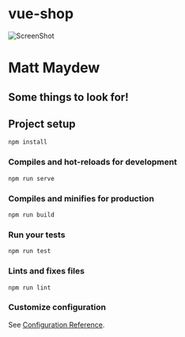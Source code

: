 # vue-shop
 ![ScreenShot](https://repository-images.githubusercontent.com/179789464/d6ff4000-7e70-11e9-9468-fa5f5dd8587c)

# Matt Maydew

## Some things to look for!

## Project setup
```
npm install
```

### Compiles and hot-reloads for development
```
npm run serve
```

### Compiles and minifies for production
```
npm run build
```

### Run your tests
```
npm run test
```

### Lints and fixes files
```
npm run lint
```

### Customize configuration
See [Configuration Reference](https://cli.vuejs.org/config/).
